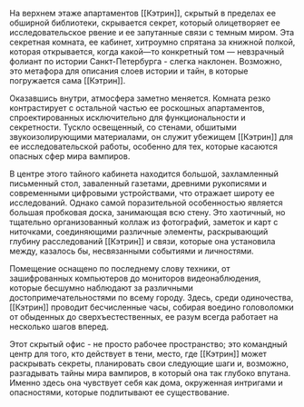 На верхнем этаже апартаментов [[Кэтрин]], скрытый в пределах ее обширной библиотеки, скрывается секрет, который олицетворяет ее исследовательское рвение и ее запутанные связи с темным миром. Эта секретная комната, ее кабинет, хитроумно спрятана за книжной полкой, которая открывается, когда какой—то конкретный том — невзрачный фолиант по истории Санкт-Петербурга - слегка наклонен. Возможно, это метафора для описания слоев истории и тайн, в которые погружается сама [[Кэтрин]].

Оказавшись внутри, атмосфера заметно меняется. Комната резко контрастирует с остальной частью ее роскошных апартаментов, спроектированных исключительно для функциональности и секретности. Тускло освещенный, со стенами, обшитыми звукоизолирующими материалами, он служит убежищем [[Кэтрин]] для ее исследовательской работы, особенно для тех, которые касаются опасных сфер мира вампиров.

В центре этого тайного кабинета находится большой, захламленный письменный стол, заваленный газетами, древними рукописями и современными цифровыми устройствами, что отражает широту ее исследований. Однако самой поразительной особенностью является большая пробковая доска, занимающая всю стену. Это хаотичный, но тщательно организованный коллаж из фотографий, заметок и карт с ниточками, соединяющими различные элементы, раскрывающий глубину расследований [[Кэтрин]] и связи, которые она установила между, казалось бы, несвязанными событиями и личностями. 

Помещение оснащено по последнему слову техники, от зашифрованных компьютеров до мониторов видеонаблюдения, которые бесшумно наблюдают за различными достопримечательностями по всему городу. Здесь, среди одиночества, [[Кэтрин]] проводит бесчисленные часы, собирая воедино головоломки от обыденных до сверхъестественных, ее разум всегда работает на несколько шагов вперед.

Этот скрытый офис - не просто рабочее пространство; это командный центр для того, кто действует в тени, место, где [[Кэтрин]] может раскрывать секреты, планировать свои следующие шаги и, возможно, разгадывать тайны мира вампиров, в который она так глубоко впутана. Именно здесь она чувствует себя как дома, окруженная интригами и опасностями, которые подпитывают ее существование.
